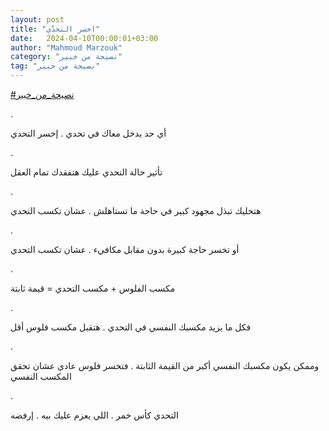 ```yaml
---
layout: post
title: "اخسر التحدّي"
date:   2024-04-10T00:00:01+03:00
author: "Mahmoud Marzouk"
category: "نصيحة من خبير"
tag: "نصيحة من خبير"
---
```



[<u>\#نصيحة\_من\_خبير</u>](https://www.facebook.com/hashtag/%D9%86%D8%B5%D9%8A%D8%AD%D8%A9_%D9%85%D9%86_%D8%AE%D8%A8%D9%8A%D8%B1?__eep__=6&__cft__%5b0%5d=AZU1AOvNnwi_-u6-0GGNGkBtdvyYTNf1ObKEDPlKBs-bx07ZhlVcCyLNsFtLJv2UQX3O-Vi_e0rxtw0ca3vxL3pFyOwnM9rL6fRBHQPKezmMvVOSBjbRTTUQscjckhw3vC-68rILB7MW1S7yO98W9cm81s-Uwf-9jSSk3qf1dutCkw&__tn__=*NK-R)

.

أي حد يدخل معاك في تحدي . إخسر التحدي

.

تأثير حالة التحدي عليك هتفقدك تمام العقل

.

هتخليك تبذل مجهود كبير في حاجة ما تستاهلش . عشان تكسب
التحدي

.

أو تخسر حاجة كبيرة بدون مقابل مكافيء . عشان تكسب
التحدي

.

مكسب الفلوس + مكسب التحدي = قيمة ثابتة

.

فكل ما يزيد مكسبك النفسي في التحدي . هتقبل مكسب فلوس
أقل

.

وممكن يكون مكسبك النفسي أكبر من القيمة الثابتة . فتخسر
فلوس عادي عشان تحقق المكسب النفسي

.

التحدي كأس خمر . اللي يعزم عليك بيه . إرفضه
